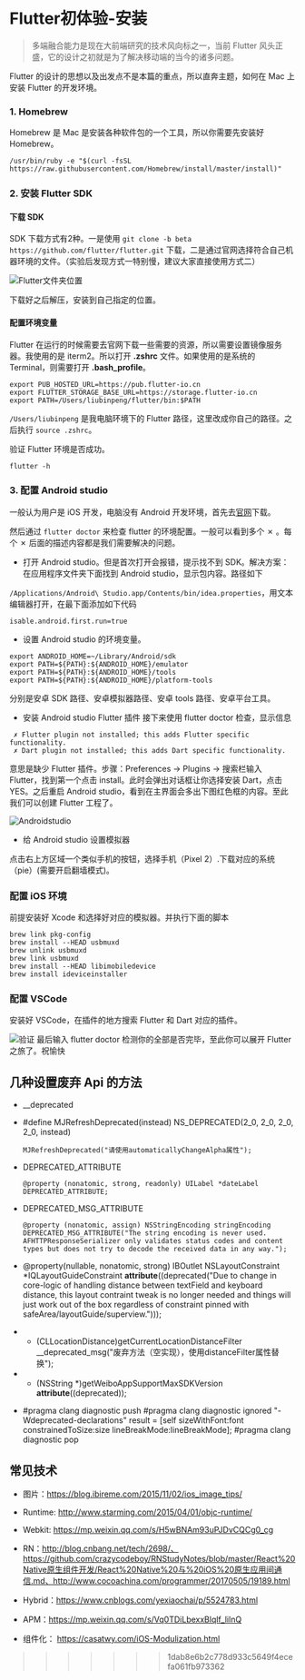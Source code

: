 
# Flutter初体验-安装

> 多端融合能力是现在大前端研究的技术风向标之一，当前 Flutter 风头正盛，它的设计之初就是为了解决移动端的当今的诸多问题。


Flutter 的设计的思想以及出发点不是本篇的重点，所以直奔主题，如何在 Mac 上安装 Flutter 的开发环境。

### 1. Homebrew

Homebrew 是 Mac 是安装各种软件包的一个工具，所以你需要先安装好 Homebrew。

```shell
/usr/bin/ruby -e "$(curl -fsSL https://raw.githubusercontent.com/Homebrew/install/master/install)"
```

### 2. 安装 Flutter SDK

#### 下载 SDK
SDK 下载方式有2种。一是使用 `git clone -b beta https://github.com/flutter/flutter.git` 下载，二是通过官网选择符合自己机器环境的文件。（实验后发现方式一特别慢，建议大家直接使用方式二）

![Flutter文件夹位置](./../assets/2019-07-22-Flutter_Location.png)

下载好之后解压，安装到自己指定的位置。

#### 配置环境变量

Flutter 在运行的时候需要去官网下载一些需要的资源，所以需要设置镜像服务器。我使用的是 iterm2。所以打开 **.zshrc** 文件。如果使用的是系统的 Terminal，则需要打开 **.bash_profile**。

```shell
export PUB_HOSTED_URL=https://pub.flutter-io.cn  
export FLUTTER_STORAGE_BASE_URL=https://storage.flutter-io.cn
export PATH=/Users/liubinpeng/flutter/bin:$PATH
```
`/Users/liubinpeng` 是我电脑环境下的 Flutter 路径，这里改成你自己的路径。之后执行 `source .zshrc`。

验证 Flutter 环境是否成功。

```shell
flutter -h
```

### 3. 配置 Android studio

一般认为用户是 iOS 开发，电脑没有 Android 开发环境，首先去[官网](https://developer.android.google.cn/studio)下载。

然后通过 `flutter doctor` 来检查 flutter 的环境配置。一般可以看到多个 ✗ 。每个 ✗ 后面的描述内容都是我们需要解决的问题。

- 打开 Android studio。但是首次打开会报错，提示找不到 SDK。解决方案：在应用程序文件夹下面找到 Android studio，显示包内容。路径如下

`/Applications/Android\ Studio.app/Contents/bin/idea.properties`，用文本编辑器打开，在最下面添加如下代码

```shell
isable.android.first.run=true
```

- 设置 Android studio 的环境变量。
```shell
export ANDROID_HOME=~/Library/Android/sdk 
export PATH=${PATH}:${ANDROID_HOME}/emulator
export PATH=${PATH}:${ANDROID_HOME}/tools
export PATH=${PATH}:${ANDROID_HOME}/platform-tools
```
分别是安卓 SDK 路径、安卓模拟器路径、安卓 tools 路径、安卓平台工具。

- 安装 Android studio Flutter 插件
接下来使用 flutter doctor 检查，显示信息

```shell
 ✗ Flutter plugin not installed; this adds Flutter specific functionality.
 ✗ Dart plugin not installed; this adds Dart specific functionality.
```
意思是缺少 Flutter 插件。步骤：Preferences -> Plugins -> 搜索栏输入 Flutter，找到第一个点击 install。此时会弹出对话框让你选择安装 Dart，点击 YES。之后重启 Android studio，看到在主界面会多出下图红色框的内容。至此我们可以创建 Flutter 工程了。

![Androidstudio](./../assets/2019-08-12-Flutter.png)

- 给 Android studio 设置模拟器

点击右上方区域一个类似手机的按钮，选择手机（Pixel 2）.下载对应的系统（pie）(需要开启翻墙模式)。

### 配置 iOS 环境

前提安装好 Xcode 和选择好对应的模拟器。并执行下面的脚本

```shell
brew link pkg-config
brew install --HEAD usbmuxd
brew unlink usbmuxd
brew link usbmuxd
brew install --HEAD libimobiledevice
brew install ideviceinstaller
```


### 配置 VSCode

安装好 VSCode，在插件的地方搜索 Flutter 和 Dart 对应的插件。

![验证](./../assets/2019-07-22-Flutter_Verify.png)
最后输入 flutter doctor 检测你的全部是否完毕，至此你可以展开 Flutter 之旅了。祝愉快

## 几种设置废弃 Api 的方法


- __deprecated
  
- #define MJRefreshDeprecated(instead) NS_DEPRECATED(2_0, 2_0, 2_0, 2_0, instead)
  ```
  MJRefreshDeprecated("请使用automaticallyChangeAlpha属性");
  ```

- DEPRECATED_ATTRIBUTE
  ```
  @property (nonatomic, strong, readonly) UILabel *dateLabel DEPRECATED_ATTRIBUTE;
  ```

- DEPRECATED_MSG_ATTRIBUTE
  ``` 
  @property (nonatomic, assign) NSStringEncoding stringEncoding DEPRECATED_MSG_ATTRIBUTE("The string encoding is never used. AFHTTPResponseSerializer only validates status codes and content types but does not try to decode the received data in any way.");
  ```

- @property(nullable, nonatomic, strong) IBOutlet NSLayoutConstraint *IQLayoutGuideConstraint __attribute__((deprecated("Due to change in core-logic of handling distance between textField and keyboard distance, this layout contraint tweak is no longer needed and things will just work out of the box regardless of constraint pinned with safeArea/layoutGuide/superview.")));

- + (CLLocationDistance)getCurrentLocationDistanceFilter __deprecated_msg("废弃方法（空实现），使用distanceFilter属性替换");
  
- + (NSString *)getWeiboAppSupportMaxSDKVersion __attribute__((deprecated));

-  #pragma clang diagnostic push
#pragma clang diagnostic ignored "-Wdeprecated-declarations"
        result = [self sizeWithFont:font constrainedToSize:size lineBreakMode:lineBreakMode];
#pragma clang diagnostic pop


## 常见技术

- 图片：https://blog.ibireme.com/2015/11/02/ios_image_tips/

- Runtime: http://www.starming.com/2015/04/01/objc-runtime/

- Webkit: https://mp.weixin.qq.com/s/H5wBNAm93uPJDvCQCg0_cg

- RN：http://blog.cnbang.net/tech/2698/、https://github.com/crazycodeboy/RNStudyNotes/blob/master/React%20Native原生组件开发/React%20Native%20与%20iOS%20原生应用间通信.md、http://www.cocoachina.com/programmer/20170505/19189.html
  
- Hybrid：https://www.cnblogs.com/yexiaochai/p/5524783.html

- APM：https://mp.weixin.qq.com/s/Vq0TDiLbexxBlqlf_lilnQ

- 组件化： https://casatwy.com/iOS-Modulization.html
>>>>>>> 1dab8e6b2c778d933c5649f4ecefa061fb973362

